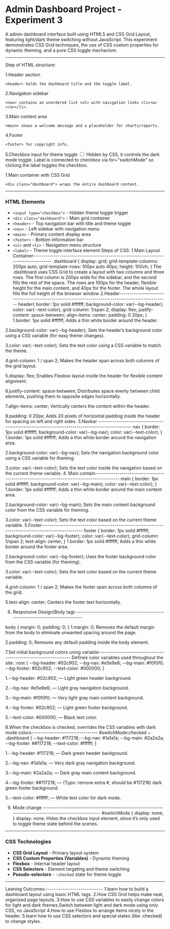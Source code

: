 # Admin Dashboard Project - Experiment 3

A admin dashboard interface built using HTML5 and CSS Grid Layout, featuring light/dark theme switching without JavaScript. This experiment demonstrates  CSS Grid techniques, the use of CSS custom properties for dynamic theming, and a pure CSS toggle mechanism.


-----------------------------------------------------------------------------------------------------------
Step of  HTML structure:

1.Header section

    <header> holds the dashboard title and the toggle label.

2.Navigation sidebar

    <nav> contains an unordered list <ul> with navigation links <li><a></a></li>.

3.Main content area

    <main> shows a welcome message and a placeholder for charts/reports.

4.Footer

    <footer> for copyright info.
5.Checkbox input for theme toggle
    <input type="checkbox" id="switchMode" />
Hidden by CSS, it controls the dark mode toggle.
Label is connected to checkbox via for="switchMode" so clicking the label toggles the checkbox.

1.Main container with CSS Grid

    <div class="dashboard"> wraps the entire dashboard content.
-----------------------------------------------------------------------------------------------------------
### HTML Elements
- `<input type="checkbox">` - Hidden theme toggle trigger
- `<div class="dashboard">` - Main grid container
- `<header>` - Top navigation bar with title and theme toggle
- `<nav>` - Left sidebar with navigation menu
- `<main>` - Primary content display area
- `<footer>` - Bottom information bar
- `<ul>` and `<li>` - Navigation menu structure
- `<label>` - Theme toggle interface element
Steps of CSS:
1.Main Layout Container-----------------------------------------------------------------------------------
    .dashboard {
    display: grid;
    grid-template-columns: 200px auto;
    grid-template-rows: 100px auto 40px;
    height: 100vh;
}
The .dashboard uses CSS Grid to create a layout with two columns and three rows. The first column is 200px wide for the sidebar, and the second fills the rest of the space. The rows are 100px for the header, flexible height for the main content, and 40px for the footer. The whole layout fills the full height of the browser window
2.Header--------------------------------------------------------------------------------------------------
    header{
    border: 1px solid #ffffff;
    background-color: var(--bg-header);
    color: var(--text-color);
    grid-column: 1/span 2;
    display: flex;
    justify-content: space-between;
    align-items: center;
    padding: 0 20px;
}
1.border: 1px solid #ffffff;
Adds a thin white border around the header.

2.background-color: var(--bg-header);
Sets the header’s background color using a CSS variable (for easy theme changes).

3.color: var(--text-color);
Sets the text color using a CSS variable to match the theme.

4.grid-column: 1 / span 2;
Makes the header span across both columns of the grid layout.

5.display: flex;
Enables Flexbox layout inside the header for flexible content alignment.

6.justify-content: space-between;
Distributes space evenly between child elements, pushing them to opposite edges horizontally.

7.align-items: center;
Vertically centers the content within the header.

8.padding: 0 20px;
Adds 20 pixels of horizontal padding inside the header for spacing on left and right sides.
3.Navbar ----------------------------------------------------------------------------------------------
    nav {
    border: 1px solid #ffffff;
    background-color: var(--bg-nav);
    color: var(--text-color);
}
1.border: 1px solid #ffffff;
Adds a thin white border around the navigation area.

2.background-color: var(--bg-nav);
Sets the navigation background color using a CSS variable for theming.

3.color: var(--text-color);
Sets the text color inside the navigation based on the current theme variable.
4. Main contain------------------------------------------------------------------------------------------
main {
    border: 1px solid #ffffff;
    background-color: var(--bg-main);
    color: var(--text-color);
}
1.border: 1px solid #ffffff;
Adds a thin white border around the main content area.

2.background-color: var(--bg-main);
Sets the main content background color from the CSS variable for theming.

3.color: var(--text-color);
Sets the text color based on the current theme variable.
5.Footer--------------------------------------------------------------------------------------------------
    footer {
    border: 1px solid #ffffff;
    background-color: var(--bg-footer);
    color: var(--text-color);
    grid-column: 1/span 2;
    text-align: center;
}
1.border: 1px solid #ffffff;
Adds a thin white border around the footer area.

2.background-color: var(--bg-footer);
Uses the footer background color from the CSS variable (for theming).

3.color: var(--text-color);
Sets the text color based on the current theme variable.

4.grid-column: 1 / span 2;
Makes the footer span across both columns of the grid.

5.text-align: center;
Centers the footer text horizontally.

6. Responsive Design(Body tag)------------------------------------------------------------------------------

body {
    margin: 0;
    padding: 0;
}
1.margin: 0;
Removes the default margin from the body to eliminate unwanted spacing around the page.

2.padding: 0;
Removes any default padding inside the body element.

7.Set initial background colors uning variable----------------------------------------------------------------
    Defines color variables used throughout the site:
:root {
    --bg-header: #02c902;
    --bg-nav: #e5e9e6;
    --bg-main: #f0f0f0;
    --bg-footer: #02c902;
    --text-color: #000000;
}

1.--bg-header: #02c902; — Light green header background.

2.--bg-nav: #e5e9e6; — Light gray navigation background.

3.--bg-main: #f0f0f0; — Very light gray main content background.

4.--bg-footer: #02c902; — Light green footer background.

5.--text-color: #000000; — Black text color.

8.When the checkbox is checked, overrides the CSS variables with dark mode colors:--------------------------------
#switchMode:checked ~ .dashboard  {
    --bg-header: #117218;
    --bg-nav: #1a1a1a;
    --bg-main: #2a2a2a;
    --bg-footer: ##117218;
    --text-color: #ffffff;
}

1.--bg-header: #117218; — Dark green header background.

2.--bg-nav: #1a1a1a; — Very dark gray navigation background.

3.--bg-main: #2a2a2a; — Dark gray main content background.

4.--bg-footer: ##117218; — (Typo: remove extra #, should be #117218) dark green footer background.

5.--text-color: #ffffff; — White text color for dark mode.

9. Mode change ------------------------------------------------------------------------------------------------------
#switchMode {
    display: none;
}
display: none;
Hides the checkbox input element, since it’s only used to toggle theme state behind the scenes.
----------------------------------------------------------------------------------------------------------------------
### CSS Technologies
- **CSS Grid Layout** - Primary layout system
- **CSS Custom Properties (Variables)** - Dynamic theming
- **Flexbox** - Internal header layout
- **CSS Selectors** - Element targeting and theme switching
- **Pseudo-selectors** - `:checked` state for theme toggle

--------------------------------------------------------------------------------------------------------------------------
Leaning Outcomes:----------------------------
1.learn how to build a dashboard layout using basic HTML tags.
2.How CSS Grid helps make neat, organized page layouts.
3.How to use CSS variables to easily change colors for light and dark themes.Switch between light and dark mode using only CSS, no JavaScript
4.How to use Flexbox to arrange items nicely in the header.
5.learn how to use CSS selectors and special states (like :checked) to change styles.
